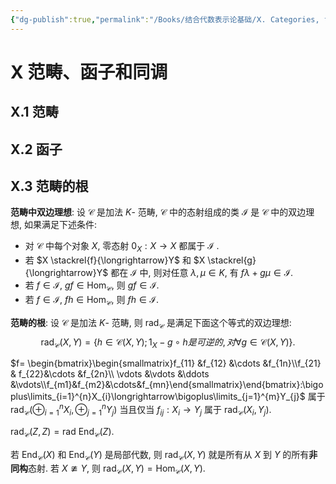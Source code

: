 ```yaml
---
{"dg-publish":true,"permalink":"/Books/结合代数表示论基础/Ⅹ. Categories, functors, and homology/","dgPassFrontmatter":true,"created":"2024-07-05T15:09:33.666+08:00","updated":"2024-07-05T15:22:28.907+08:00"}
---
```


# Ⅹ 范畴、函子和同调
## Ⅹ.1 范畴
## Ⅹ.2 函子
## Ⅹ.3 范畴的根

**范畴中双边理想**: 设 $\mathcal{C}$ 是加法 $K$- 范畴, $\mathcal{C}$ 中的态射组成的类 $\mathcal{I}$ 是 $\mathcal{C}$ 中的双边理想, 如果满足下述条件:
+ 对 $\mathcal{C}$ 中每个对象 $X$, 零态射 $0_{X}:X \rightarrow X$ 都属于 $\mathcal{I}$ .
+ 若 $X \stackrel{f}{\longrightarrow}Y$ 和 $X \stackrel{g}{\longrightarrow}Y$ 都在 $\mathcal{I}$ 中, 则对任意 $\lambda,\mu \in K$, 有 $f\lambda + g\mu \in \mathcal{I}$.
+ 若 $f \in \mathcal{I}$,  $gf \in \mathrm{Hom}_\mathcal{C}$, 则 $gf \in \mathcal{I}$.
+ 若 $f \in \mathcal{I}$,  $fh \in \mathrm{Hom}_\mathcal{C}$, 则 $fh \in \mathcal{I}$.

**范畴的根**: 设 $\mathcal{C}$ 是加法 $K$- 范畴, 则 $\mathrm{rad }_{\mathcal{C}}$ 是满足下面这个等式的双边理想:
$$\mathrm{rad}_{\mathcal{C}}(X,Y)=\{ h \in \mathcal{C}(X,Y);1_{X}-g\circ h 是可逆的,对 \forall g \in \mathcal{C}(X,Y) \}.$$

 $f= \begin{bmatrix}\begin{smallmatrix}f_{11} &f_{12} &\cdots &f_{1n}\\f_{21} & f_{22}&\cdots &f_{2n}\\ \vdots &\vdots &\ddots &\vdots\\f_{m1}&f_{m2}&\cdots&f_{mn}\end{smallmatrix}\end{bmatrix}:\bigoplus\limits_{i=1}^{n}X_{i}\longrightarrow\bigoplus\limits_{j=1}^{m}Y_{j}$ 属于 $\mathrm{rad}_{\mathcal{C}}(\oplus^{n}_{i=1}X_{i},\oplus^{n}_{j=1}Y_{j})$ 当且仅当  $f_{ij}:X_{i}\longrightarrow Y_{j}$ 属于 $\mathrm{rad}_{\mathcal{C}}(X_{i},Y_{j})$.

 $\mathrm{rad}_{\mathcal{C}}(Z,Z)=\mathrm{rad\ }\mathrm{End }_{\mathcal{C}}(Z)$.

若 $\mathrm{End }_{\mathcal{C}}(X)$ 和 $\mathrm{End }_{\mathcal{C}}(Y)$ 是局部代数, 则 $\mathrm{rad}_{\mathcal{C}}(X,Y)$ 就是所有从 $X$ 到 $Y$ 的所有**非同构**态射. 若 $X \ncong Y$, 则 $\mathrm{rad}_{\mathcal{C}}(X,Y)=\mathrm{Hom}_{\mathcal{C}}(X,Y)$.